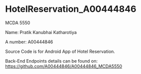 # HotelReservation_A00444846
MCDA 5550

Name: Pratik Kanubhai Katharotiya

A number: A00444846

Source Code is for Android App of Hotel Reservation.

Back-End Endpoints details can be found on: https://github.com/A00444846/A00444846_MCDA5550
